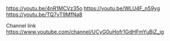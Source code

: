 https://youtu.be/4nR1MCVz35o
https://youtu.be/WLU4F_n59yg
https://youtu.be/TQ7yT9MfNa8

Channel link
https://www.youtube.com/channel/UCyG0uHofr1GdHFmYuBjZ_ig
